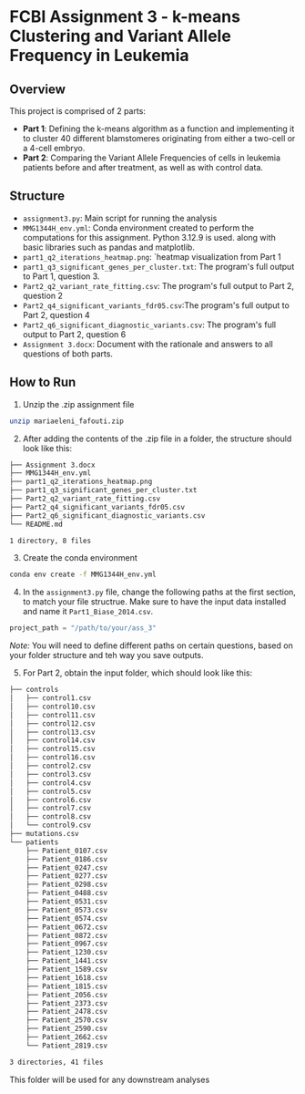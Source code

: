 # FCBI Assignment 3 - k-means Clustering and Variant Allele Frequency in Leukemia

## Overview

This project is comprised of 2 parts: 
- **Part 1**: Defining the k-means algorithm as a function and implementing it to cluster 40 different blamstomeres originating from either a two-cell or a 4-cell embryo. 
- **Part 2**: Comparing the Variant Allele Frequencies of cells in leukemia patients before and after treatment, as well as with control data. 

## Structure

- `assignment3.py`: Main script for running the analysis
- `MMG1344H_env.yml`: Conda environment created to perform the computations for this assignment. Python 3.12.9 is used. 
along with basic libraries such as pandas and matplotlib.
- `part1_q2_iterations_heatmap.png`: `heatmap visualization from Part 1 
- `part1_q3_significant_genes_per_cluster.txt`: The program's full output to Part 1, question 3.
- `Part2_q2_variant_rate_fitting.csv`: The program's full output to Part 2, question 2
- `Part2_q4_significant_variants_fdr05.csv`:The program's full output to Part 2, question 4
- `Part2_q6_significant_diagnostic_variants.csv`: The program's full output to Part 2, question 6
- `Assignment 3.docx`: Document with the rationale and answers to all questions of both parts.

## How to Run

1. Unzip the .zip assignment file 

```bash
unzip mariaeleni_fafouti.zip
```

2. After adding the contents of the .zip file in a folder, the structure should look like this: 

```bash
├── Assignment 3.docx
├── MMG1344H_env.yml
├── part1_q2_iterations_heatmap.png
├── part1_q3_significant_genes_per_cluster.txt
├── Part2_q2_variant_rate_fitting.csv
├── Part2_q4_significant_variants_fdr05.csv
├── Part2_q6_significant_diagnostic_variants.csv
└── README.md

1 directory, 8 files
```

3. Create the conda environment 
```bash
conda env create -f MMG1344H_env.yml
```
4. In the `assignment3.py` file, change the following paths at the first section, to match your file structrue. Make sure to have the input data installed and name it `Part1_Biase_2014.csv`.
```python
project_path = "/path/to/your/ass_3"
```

*Note:* You will need to define different paths on certain questions, based on your folder structure and teh way you save outputs. 

5. For Part 2, obtain the input folder, which should look like this:

```bash
├── controls
│   ├── control1.csv
│   ├── control10.csv
│   ├── control11.csv
│   ├── control12.csv
│   ├── control13.csv
│   ├── control14.csv
│   ├── control15.csv
│   ├── control16.csv
│   ├── control2.csv
│   ├── control3.csv
│   ├── control4.csv
│   ├── control5.csv
│   ├── control6.csv
│   ├── control7.csv
│   ├── control8.csv
│   └── control9.csv
├── mutations.csv
└── patients
    ├── Patient_0107.csv
    ├── Patient_0186.csv
    ├── Patient_0247.csv
    ├── Patient_0277.csv
    ├── Patient_0298.csv
    ├── Patient_0488.csv
    ├── Patient_0531.csv
    ├── Patient_0573.csv
    ├── Patient_0574.csv
    ├── Patient_0672.csv
    ├── Patient_0872.csv
    ├── Patient_0967.csv
    ├── Patient_1230.csv
    ├── Patient_1441.csv
    ├── Patient_1589.csv
    ├── Patient_1618.csv
    ├── Patient_1815.csv
    ├── Patient_2056.csv
    ├── Patient_2373.csv
    ├── Patient_2478.csv
    ├── Patient_2570.csv
    ├── Patient_2590.csv
    ├── Patient_2662.csv
    └── Patient_2819.csv

3 directories, 41 files
```

This folder will be used for any downstream analyses 

